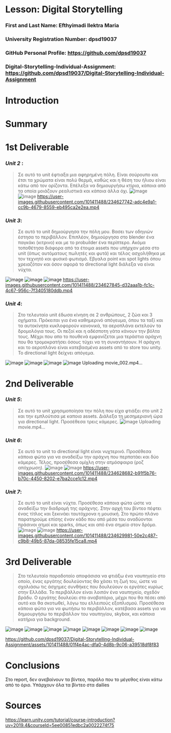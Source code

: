# Lesson: Digital Storytelling

### First and Last Name: Efthyimadi Ilektra Maria
### University Registration Number: dpsd19037
### GitHub Personal Profile: https://github.com/dpsd19037
### Digital-Storytelling-Individual-Assignment: https://github.com/dpsd19037/Digital-Storytelling-Individual-Assignment

# Introduction



# Summary


# 1st Deliverable

### ***Unit 2*** :
>Σε αυτό το unit έφτιαξα μια αφηρημένη πόλη.
Είναι σούρουπο και έτσι τα χρώματα είναι πολύ θερμά, καθώς και η θέση του ήλιου είναι κάτω από τον ορίζοντα. 
Επέλεξα να δημιουργήσω κτίρια, κάποια από τα οποία μοιάζουν ρεαλιστικά και κάποια άλλα όχι.
![image](https://user-images.githubusercontent.com/101411488/227172376-5c5fa33f-f82d-4c55-aafa-6a8d98293dc9.png)
![image](https://user-images.githubusercontent.com/101411488/227172230-da04e530-2323-454d-8daf-5ba7f4ad5955.png)
https://user-images.githubusercontent.com/101411488/234627742-adc4e9a1-cc9b-4679-8559-eb495ca2e2ea.mp4



### ***Unit 3***:
>Σε αυτό το unit δημιούργησα την πόλη μου. 
Βασει των οδηγιών έστησα το περιβάλλον.
Επιπλέον, δημιούργησα στο blender ένα παγκάκι (κιτρινο) και με το probuilder ένα περίπτερο. 
Ακόμα τοποθέτησα διάφορα από τα έτοιμα assets που υπήρχαν μέσα στο unit (όπως αυτόματους πωλητές και φυτά) 
και τέλος ασχολήθηκα με τον τεχνητό και φυσικό φωτισμό.
Εβγαλα point και spot lights όπου χρειαζόταν και όσον αφορά το directional light διάλεξα να είναι νύχτα. 

![image](https://user-images.githubusercontent.com/101411488/227172691-d42b4232-5bb1-4ce8-86df-1f2630ec88ad.png)
![image](https://user-images.githubusercontent.com/101411488/227172796-ebedb278-0f82-41b1-9e4c-725288d34555.png)
![image](https://user-images.githubusercontent.com/101411488/227172884-d44e4dc1-f736-449a-be52-b2cd92f72ffc.png)
https://user-images.githubusercontent.com/101411488/234627845-d32aaa1b-fc1c-4c67-956c-7f3405180ddb.mp4



### ***Unit 4***:
>Στο τελευταίο unit έδωσα κίνηση σε 2 ανθρώπους, 2 ζώα και 3 οχήματα.
Πρόκειται για ένα καθημερινό απόγευμα, όπου τα ταξί και τα αυτοκίνητα κυκλοφορούν κανονικά, τα αεροπλάνα εκτελούν τα δρομολόγια τους. 
Οι πεζοί και η αδέσποτη γάτα κάνουν την βόλτα τους. 
Μέχρι που απο το πουθενά εμφανίζεται μια τεράστια αράχνη που θα τρομοκρατήσει όσους τύχει να τη συναντήσουν. 
Η αράχνη και το αεροπλάνο είναι κατεβασμένα assets από το store του unity.
Το directional light δείχνει απόγεμα. 

![image](https://user-images.githubusercontent.com/101411488/227173176-0648bd04-bc67-42e0-8ac8-c0835e0fa0af.png)
![image](https://user-images.githubusercontent.com/101411488/227173264-1b1d3661-63ed-4b14-8c6f-d334b562d719.png)
![image](https://user-images.githubusercontent.com/101411488/227173337-2a821104-8ad1-4549-8778-2feb6d615c3c.png)
![image](https://user-images.githubusercontent.com/101411488/227177109-2e1c713c-d2d4-47f3-98e5-fdad6b393e81.png)
Uploading movie_002.mp4…






# 2nd Deliverable

### ***Unit 5***:
>Σε αυτό το unit χρησιμοποίησα την πόλη που είχα φτιάξει στο unit 2 και την εμπλούτισα με καποια assets. 
Διάλεξα τη μεσημεριανή ώρα για directional light. Προσέθεσα τρεις κάμερες.
![image](https://user-images.githubusercontent.com/101411488/234626855-af5b9607-b10c-46c0-9186-b893f6dc5517.png)
Uploading movie.mp4…











### ***Unit 6***:
>Σε αυτό το unit το directional light είναι νυχτερινό.
Προσέθεσα κάποια φώτα για να αναδείξω την αράχνη που περπατάει και δύο κάμερες. 
Τέλος, προσέθεσα ομίχλη στην ατμόσφαιρα (ροζ απόχρωση).
![image](https://user-images.githubusercontent.com/101411488/234626976-a851e69e-d31a-4081-b3c4-89178d28900e.png)
![image](https://user-images.githubusercontent.com/101411488/234627045-334e03a8-66aa-420f-9d18-5957292aba91.png)
https://user-images.githubusercontent.com/101411488/234628682-b91f5b76-b70c-4450-8202-e7ba2cce1c12.mp4



### ***Unit 7***:
>Σε αυτό το unit είναι νύχτα.
Προσέθεσα κάποια φώτα ώστε να αναδείξω την διαδρομή της αράχνης. 
Στην αρχή του βίντεο πέφτει ένας τίτλος και ξεκινάει ταυτόχρονα η μουσική.
Στο πρώτο πλάνο παρατηρούμε επίσης έναν κάδο που από μέσα του αναδύονται πράσινοι ατμοί και sparks, όπως και από ένα σημείο στον δρόμο.
![image](https://user-images.githubusercontent.com/101411488/234627333-635dafca-b225-4d85-97f1-3aa20e0609dc.png)
![image](https://user-images.githubusercontent.com/101411488/234627403-a6d7ab02-a576-4f7d-bdf3-325c3848d8da.png)
https://user-images.githubusercontent.com/101411488/234629981-50e2c487-c9b8-49b5-87da-08535fe15ca8.mp4




# 3rd Deliverable 

>Στο τελευταίο παραδοταίο αποφάσισα να φτιάξω ένα ναυπηγείο στο οποίο, ένας εργάτης δουλεύοντας 
θα χάσει τη ζωή του, ώστε να σχολιάσω τις άσχημες συνθήκες που δουλεύουν οι εργάτες κυρίως στην Ελλάδα. Το περιβάλλον είναι λοιπόν ένα ναυπηγείο, σχεδόν βράδυ. 
Ο εργάτης δουλεύει στο αναβατόριο, μέχρι που θα πέσει από αυτό και θα σκοτωθεί, λόγω του ελλειπούς εξοπλισμού. 
Προσέθεσα κάποια φώτα για να φωτήσω το περιβάλλον, κατέβασα assets για να δημιουργήσω το περιβάλλον του ναυπηγίου, skybox, και κάποια κατήρια για background. 

![image](https://github.com/dpsd19037/Digital-Storytelling-Individual-Assignment/assets/101411488/833b3946-5941-4091-a21c-529d454f81fc)
![image](https://github.com/dpsd19037/Digital-Storytelling-Individual-Assignment/assets/101411488/4868ea5f-ce0c-41e1-8393-6a892d380707)
![image](https://github.com/dpsd19037/Digital-Storytelling-Individual-Assignment/assets/101411488/a6bf50fb-3522-4e0b-8b24-3e600e191ee0)
![image](https://github.com/dpsd19037/Digital-Storytelling-Individual-Assignment/assets/101411488/a32ba4ad-b6a1-4c43-8b16-7dd120040219)
![image](https://github.com/dpsd19037/Digital-Storytelling-Individual-Assignment/assets/101411488/aba2d07e-2c52-4cec-a8ee-62767640dc17)
![image](https://github.com/dpsd19037/Digital-Storytelling-Individual-Assignment/assets/101411488/b95f725a-7cfc-4216-b40c-ee8b00c48e28)
![image](https://github.com/dpsd19037/Digital-Storytelling-Individual-Assignment/assets/101411488/1e044658-09ae-4514-997f-dce6fbc88e7d)
![image](https://github.com/dpsd19037/Digital-Storytelling-Individual-Assignment/assets/101411488/34b52800-e789-4242-ad8d-a5e405097f3e)



https://github.com/dpsd19037/Digital-Storytelling-Individual-Assignment/assets/101411488/01f4e4ac-dfa0-4d8b-9c06-a39518df8f83




# Conclusions
Στο report, δεν ανεβαίνουν τα βίντεο, παρόλο που το μέγεθος είναι κάτω από το όριο. Υπάρχουν όλα τα βίντεο στα dailies


# Sources
https://learn.unity.com/tutorial/course-introduction?uv=2019.4&courseId=5ee00851edbc2a0022274f75
